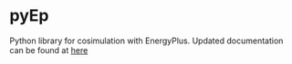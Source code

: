# pyEp
Python library for cosimulation with EnergyPlus.
Updated documentation can be found at [here](http://pyep.readthedocs.io/en/latest/index.html)

